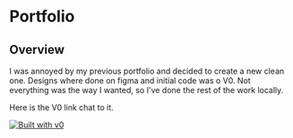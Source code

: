 # Portfolio

## Overview
I was annoyed by my previous portfolio and decided to create a new clean one. Designs where done on figma and initial code was o V0.
Not everything was the way I wanted, so I've done the rest of the work locally.

Here is the V0 link chat to it.

[![Built with v0](https://img.shields.io/badge/Built%20with-v0.dev-black?style=for-the-badge)](https://v0.dev/chat/projects/xxp1RuaberB)

